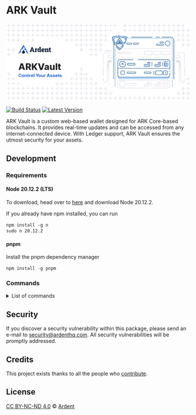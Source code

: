 # ARK Vault

![ARK Vault](./banner.png)

[![Build Status](https://badgen.now.sh/github/status/ArdentHQ/arkvault)](https://github.com/ArdentHQ/arkvault/actions?query=branch%3Adevelop)
[![Latest Version](https://badgen.now.sh/github/release/ArdentHQ/arkvault)](https://github.com/ArdentHQ/arkvault/releases)

ARK Vault is a custom web-based wallet designed for ARK Core-based blockchains. It provides real-time updates and can be accessed from any internet-connected device. With Ledger support, ARK Vault ensures the utmost security for your assets.

## Development

### Requirements

#### Node 20.12.2 (LTS)

To download, head over to [here](https://nodejs.org/en/) and download Node 20.12.2.

If you already have npm installed, you can run

```
npm install -g n
sudo n 20.12.2
```

#### pnpm

Install the pnpm dependency manager

```
npm install -g pnpm
```

### Commands

<details><summary>List of commands</summary>

```bash
# Install dependencies
pnpm install

# Execute the application. Making changes in the code, updates the application (hot reloading).
pnpm dev

# Runs linter and applies code formatting
pnpm format

# Runs linter over the files
pnpm lint

# Try to automatically fix lint errors
pnpm lint

# Try to automatically fix lint errors
pnpm prettier

# Builds the production code for the react application
pnpm build

# Run the default test switch in default watch mode
pnpm test

# Run unit tests and generate and display the coverage report
pnpm test:coverage
```

</details>

## Security

If you discover a security vulnerability within this package, please send an e-mail to security@ardenthq.com. All security vulnerabilities will be promptly addressed.

## Credits

This project exists thanks to all the people who [contribute](../../contributors).

## License

[CC BY-NC-ND 4.0](LICENSE) © [Ardent](https://ardenthq.com)
